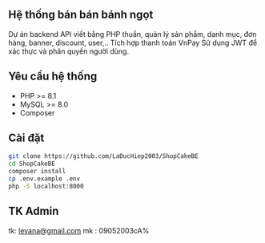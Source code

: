 ## Hệ thống bán bán bánh ngọt
Dự án backend API viết bằng PHP thuần, quản lý sản phẩm, danh mục, đơn hàng, banner, discount, user,..
Tích hợp thanh toán VnPay
Sử dụng JWT để xác thực và phân quyền người dùng.

## Yêu cầu hệ thống
- PHP >= 8.1
- MySQL >= 8.0
- Composer

## Cài đặt
```bash
git clone https://github.com/LaDucHiep2003/ShopCakeBE
cd ShopCakeBE
composer install
cp .env.example .env
php -S localhost:8000
```
## TK Admin
tk: levana@gmail.com
mk : 09052003cA%
